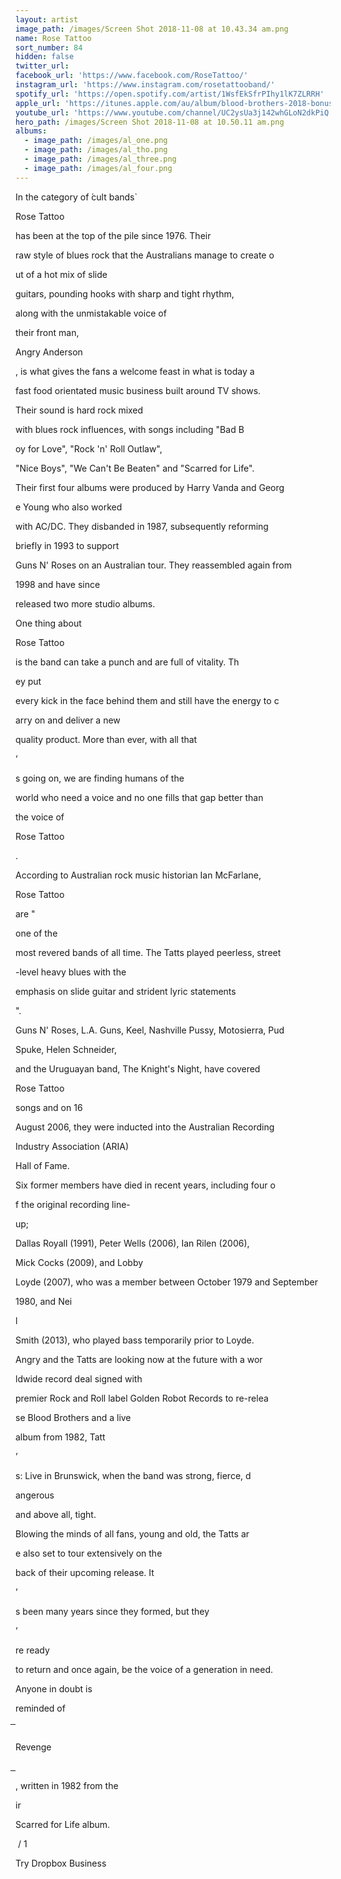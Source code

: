 ```yaml
---
layout: artist
image_path: /images/Screen Shot 2018-11-08 at 10.43.34 am.png
name: Rose Tattoo
sort_number: 84
hidden: false
twitter_url:
facebook_url: 'https://www.facebook.com/RoseTattoo/'
instagram_url: 'https://www.instagram.com/rosetattooband/'
spotify_url: 'https://open.spotify.com/artist/1WsfEkSfrPIhy1lK7ZLRRH'
apple_url: 'https://itunes.apple.com/au/album/blood-brothers-2018-bonus-reissue/1353749186'
youtube_url: 'https://www.youtube.com/channel/UC2ysUa3j142whGLoN2dkPiQ'
hero_path: /images/Screen Shot 2018-11-08 at 10.50.11 am.png
albums:
  - image_path: /images/al_one.png
  - image_path: /images/al_tho.png
  - image_path: /images/al_three.png
  - image_path: /images/al_four.png
---
```


In the category of ́cult bands\`

Rose Tattoo

has been at the top of the pile since 1976. Their

raw style of blues rock that the Australians manage to create o

ut of a hot mix of slide

guitars, pounding hooks with sharp and tight rhythm,

along with the unmistakable voice of

their front man,

Angry Anderson

, is what gives the fans a welcome feast in what is today a

fast food orientated music business built around TV shows.

Their sound is hard rock mixed

with blues rock influences, with songs including "Bad B

oy for Love", "Rock 'n' Roll Outlaw",

"Nice Boys", "We Can't Be Beaten" and "Scarred for Life".

Their first four albums were produced by Harry Vanda and Georg

e Young who also worked

with AC/DC. They disbanded in 1987, subsequently reforming

briefly in 1993 to support

Guns N' Roses on an Australian tour. They reassembled again from

1998 and have since

released two more studio albums.

One thing about

Rose Tattoo

is the band can take a punch and are full of vitality. Th

ey put

every kick in the face behind them and still have the energy to c

arry on and deliver a new

quality product. More than ever, with all that

’

s going on, we are finding humans of the

world who need a voice and no one fills that gap better than

the voice of

Rose Tattoo

.

According to Australian rock music historian Ian McFarlane,

Rose Tattoo

are "

one of the

most revered bands of all time. The Tatts played peerless, street

-level heavy blues with the

emphasis on slide guitar and strident lyric statements

".

Guns N' Roses, L.A. Guns, Keel, Nashville Pussy, Motosierra, Pud

Spuke, Helen Schneider,

and the Uruguayan band, The Knight's Night, have covered

Rose Tattoo

songs and on 16

August 2006, they were inducted into the Australian Recording

Industry Association (ARIA)

Hall of Fame.

Six former members have died in recent years, including four o

f the original recording line-

up;

Dallas Royall (1991), Peter Wells (2006), Ian Rilen (2006),

Mick Cocks (2009), and Lobby

Loyde (2007), who was a member between October 1979 and September

1980, and Nei

l

Smith (2013), who played bass temporarily prior to Loyde.

Angry and the Tatts are looking now at the future with a wor

ldwide record deal signed with

premier Rock and Roll label Golden Robot Records to re-relea

se Blood Brothers and a live

album from 1982, Tatt

’

s: Live in Brunswick, when the band was strong, fierce, d

angerous

and above all, tight.

Blowing the minds of all fans, young and old, the Tatts ar

e also set to tour extensively on the

back of their upcoming release. It

’

s been many years since they formed, but they

’

re ready

to return and once again, be the voice of a generation in need.

Anyone in doubt is

reminded of

͞

Revenge

͟

, written in 1982 from the

ir

Scarred for Life album.

&nbsp;/ 1

Try Dropbox Business